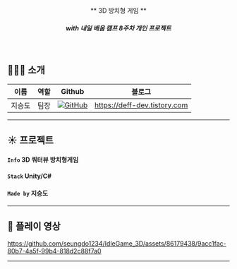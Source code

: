 
<br/>
<br/>

<p align="center"> ** 3D 방치형 게임 **  </p>

##### <p align="center"> <b> _with 내일 배움 캠프 8주차 개인 프로젝트_ </b>


<br/>

## 👨‍👨‍👦 소개
| 이름  | 역할  |Github|블로그|
|-----|-----|---|---|
| 지승도 | 팀장  |<a href="https://github.com/seungdo1234">![GitHub](https://img.shields.io/badge/github-%23121011.svg?style=for-the-badge&logo=github&logoColor=white)</a>|https://deff-dev.tistory.com
---

## :sunny: 프로젝트  

#### `Info` **3D 쿼터뷰 방치형게임**

#### `Stack` **Unity/C#**   

#### `Made by` **지승도** 


---
## :movie_camera: 플레이 영상

https://github.com/seungdo1234/IdleGame_3D/assets/86179438/9acc1fac-80b7-4a5f-99b4-818d2c88f7a0

---












